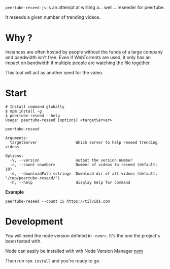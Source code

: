 `peertube-reseed-js` is an attempt at writing a... well... reseeder for peertube.

It reseeds a given number of trending videos.

# Why ?

Instances are often hosted by people without the funds of a large company
 and bandwidth isn't free.
Even if WebTorrents are used, it only has an impact on bandwidth 
 if multiple people are watching the file together.

This tool will act as another seed for the video.

# Start

```shell
# Install command globally
$ npm install -g
$ peertube-reseed --help
Usage: peertube-reseed [options] <targetServer>

peertube-reseed

Arguments:
  targetServer                 Which server to help reseed trending videos

Options:
  -V, --version                output the version number
  -c, --count <number>         Number of videos to reseed (default: 10)
  -d, --downloadPath <string>  Download dir of all videos (default: "/tmp/peertube-reseed/")
  -h, --help                   display help for command
```

**Example**

`peertube-reseed --count 15 https://tilvids.com`

# Development

You will need the node version defined in `.nvmrc`. 
It's the one the project's been tested with.

Node can easily be installed with wth Node Version Manager [nvm]

Then run `npm install` and you're ready to go.


[nvm]: https://github.com/creationix/nvm
